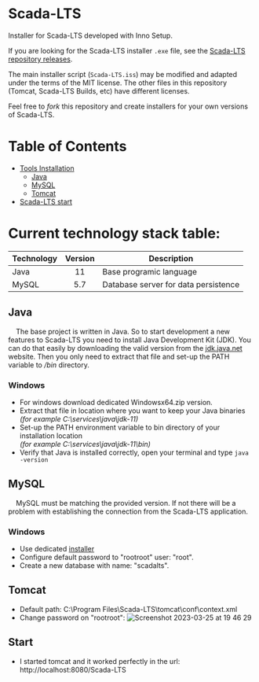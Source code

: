 
# Scada-LTS
Installer for Scada-LTS developed with Inno Setup.

If you are looking for the Scada-LTS installer `.exe` file, see the [Scada-LTS repository releases](https://github.com/SCADA-LTS/Scada-LTS/releases/latest).

The main installer script (`Scada-LTS.iss`) may be modified and adapted under the terms of the MIT license. The other files in this repository (Tomcat, Scada-LTS Builds, etc) have different licenses.

Feel free to _fork_ this repository and create installers for your own versions of Scada-LTS.

# Table of Contents
- [Tools Installation]()
  - [Java]()
  - [MySQL]()
  - [Tomcat]()
- [Scada-LTS start]()

# Current technology stack table:
| Technology | Version | Description |
| :--- | :---: | --- |
| Java | 11 | Base programic language |
| MySQL | 5.7 | Database server for data persistence |

## Java
&nbsp;&nbsp;&nbsp;&nbsp;The base project is written in Java. So to start development a new features to Scada-LTS you need to install Java Development Kit (JDK). You can do that easily by downloading the valid version from the [jdk.java.net](https://jdk.java.net/java-se-ri/11) website. Then you only need to extract that file and set-up the PATH variable to */bin* directory.
### Windows
- For windows download dedicated Windowsx64.zip version.  
- Extract that file in location where you want to keep your Java binaries  
  *(for example C:\services\java\jdk-11)*  
- Set-up the PATH environment variable to bin directory of your installation location  
  *(for example C:\services\java\jdk-11\bin)*  
- Verify that Java is installed correctly, open your terminal and type `java -version`

## MySQL
&nbsp;&nbsp;&nbsp;&nbsp;MySQL must be matching the provided version. If not there will be a problem with establishing the connection from the Scada-LTS application.
### Windows 
 - Use dedicated [installer](https://dev.mysql.com/downloads/file/?id=471660)
 - Configure default password to "rootroot" user: "root". 
 - Create a new database with name: "scadalts".
 
## Tomcat 
- Default path: C:\Program Files\Scada-LTS\tomcat\conf\context.xml 
- Change password on "rootroot":
![Screenshot 2023-03-25 at 19 46 29](https://user-images.githubusercontent.com/35842300/227735742-57ab537a-5d9c-4d85-887b-66fc0ac7d789.png)

## Start
- I started tomcat and it worked perfectly in the url:
http://localhost:8080/Scada-LTS
